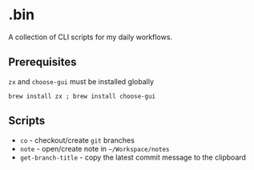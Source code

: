 # .bin

A collection of CLI scripts for my daily workflows.

## Prerequisites

`zx` and `choose-gui` must be installed globally

```
brew install zx ; brew install choose-gui
```

## Scripts

- `co` - checkout/create `git` branches
- `note` - open/create note in `~/Workspace/notes`
- `get-branch-title` - copy the latest commit message to the clipboard
